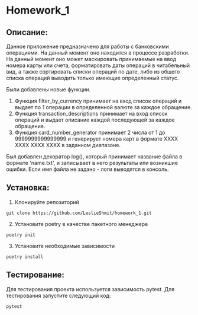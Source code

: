 # Homework_1
## Описание:
Данное приложение предназначено для работы с банковскими операциями.
На данный момент оно находится в процессе разработки. На данный момент оно
может маскировать принимаемые на ввод номера карты или счета,
форматировать даты операций в читабельный вид, а также сортировать
списки операций по дате, либо из общего списка операций выводить только
имеющие определенный статус.

Были добавлены новые функции.
1. Функция filter_by_currency принимает на вход список операций и выдает
по 1 операции в определенной валюте за каждое обращение.
2. Функция transaction_descriptions принимает на вход список операций и
выдает описание каждой последующей за каждое обращение.
3. Функция card_number_generator принимает 2 числа от 1 до 9999999999999999
и генерирует номера карт в формате XXXX XXXX XXXX XXXX в заданном диапазоне.

Был добавлен декоратор log(), который принимает название файла в формате
'name.txt', и записывает в него результаты или возникшие ошибки.
Если имя файла не задано - логи выводятся в консоль.

## Установка:
1. Клонируйте репозиторий
```
git clone https://github.com/LeslieShmit/homework_1.git
```
2. Установите poetry в качестве пакетного менеджера
```
poetry init
```
3. Установите необходимые зависимости
```
poetry install
```
## Тестирование:
Для тестирования проекта используется зависимость pytest.
Для тестирования запустите следующий код:
```
pytest
```
